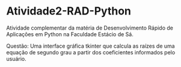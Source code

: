 # Atividade2-RAD-Python
Atividade complementar da matéria de Desenvolvimento Rápido de Aplicações em Python na Faculdade Estácio de Sá.

Questão: Uma interface gráfica tkinter que calcula as raízes de uma equação de segundo grau a partir dos coeficientes informados pelo usuário.

